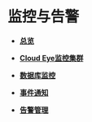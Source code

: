 # 监控与告警<a name="ZH-CN_TOPIC_0000001405476862"></a>

-   **[总览](总览.md)**  

-   **[Cloud Eye监控集群](Cloud-Eye监控集群.md)**  

-   **[数据库监控](数据库监控.md)**  

-   **[事件通知](事件通知.md)**  

-   **[告警管理](告警管理.md)**  


